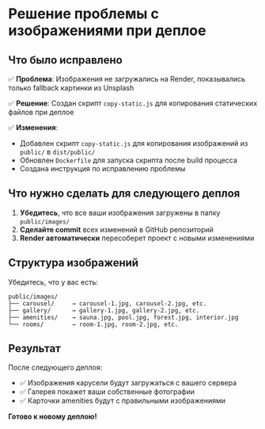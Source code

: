 # Решение проблемы с изображениями при деплое

## Что было исправлено

✅ **Проблема**: Изображения не загружались на Render, показывались только fallback картинки из Unsplash

✅ **Решение**: Создан скрипт `copy-static.js` для копирования статических файлов при деплое

✅ **Изменения**:
- Добавлен скрипт `copy-static.js` для копирования изображений из `public/` в `dist/public/`
- Обновлен `Dockerfile` для запуска скрипта после build процесса
- Создана инструкция по исправлению проблемы

## Что нужно сделать для следующего деплоя

1. **Убедитесь**, что все ваши изображения загружены в папку `public/images/`
2. **Сделайте commit** всех изменений в GitHub репозиторий
3. **Render автоматически** пересоберет проект с новыми изменениями

## Структура изображений

Убедитесь, что у вас есть:
```
public/images/
├── carousel/     → carousel-1.jpg, carousel-2.jpg, etc.
├── gallery/      → gallery-1.jpg, gallery-2.jpg, etc.
├── amenities/    → sauna.jpg, pool.jpg, forest.jpg, interior.jpg
└── rooms/        → room-1.jpg, room-2.jpg, etc.
```

## Результат

После следующего деплоя:
- ✅ Изображения карусели будут загружаться с вашего сервера
- ✅ Галерея покажет ваши собственные фотографии
- ✅ Карточки amenities будут с правильными изображениями

**Готово к новому деплою!**